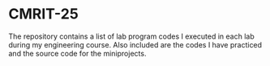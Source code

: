 # CMRIT-25

The repository contains a list of lab program codes I executed in each lab during my engineering course.
Also included are the codes I have practiced and the source code for the miniprojects.

